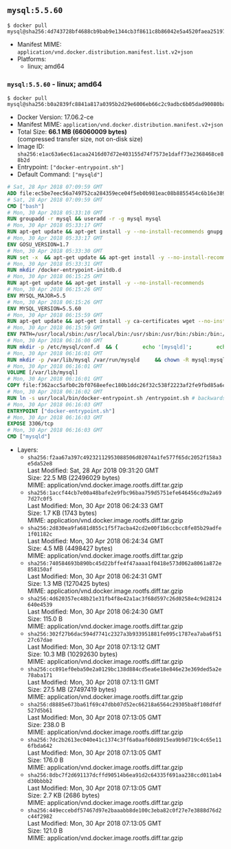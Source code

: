 ## `mysql:5.5.60`

```console
$ docker pull mysql@sha256:4d743728bf4688cb9bab9e1344cb3f8611c8b86042e5a4520faea251978f77c4
```

-	Manifest MIME: `application/vnd.docker.distribution.manifest.list.v2+json`
-	Platforms:
	-	linux; amd64

### `mysql:5.5.60` - linux; amd64

```console
$ docker pull mysql@sha256:b0a2839fc8841a817a0395b2d29e6006eb66c2c9adbc6b05dad90080badb5629
```

-	Docker Version: 17.06.2-ce
-	Manifest MIME: `application/vnd.docker.distribution.manifest.v2+json`
-	Total Size: **66.1 MB (66060009 bytes)**  
	(compressed transfer size, not on-disk size)
-	Image ID: `sha256:e1ac63a6ec61acaa2416d07d72e403155d74f7573e1daff73e2368468ce88b2d`
-	Entrypoint: `["docker-entrypoint.sh"]`
-	Default Command: `["mysqld"]`

```dockerfile
# Sat, 28 Apr 2018 07:09:59 GMT
ADD file:ec5be7eec56a749752ca284359ece04f5eb0b981eac08b8855454c6b16e3893c in / 
# Sat, 28 Apr 2018 07:09:59 GMT
CMD ["bash"]
# Mon, 30 Apr 2018 05:33:10 GMT
RUN groupadd -r mysql && useradd -r -g mysql mysql
# Mon, 30 Apr 2018 05:33:17 GMT
RUN apt-get update && apt-get install -y --no-install-recommends gnupg dirmngr && rm -rf /var/lib/apt/lists/*
# Mon, 30 Apr 2018 05:33:17 GMT
ENV GOSU_VERSION=1.7
# Mon, 30 Apr 2018 05:33:30 GMT
RUN set -x 	&& apt-get update && apt-get install -y --no-install-recommends ca-certificates wget && rm -rf /var/lib/apt/lists/* 	&& wget -O /usr/local/bin/gosu "https://github.com/tianon/gosu/releases/download/$GOSU_VERSION/gosu-$(dpkg --print-architecture)" 	&& wget -O /usr/local/bin/gosu.asc "https://github.com/tianon/gosu/releases/download/$GOSU_VERSION/gosu-$(dpkg --print-architecture).asc" 	&& export GNUPGHOME="$(mktemp -d)" 	&& gpg --keyserver ha.pool.sks-keyservers.net --recv-keys B42F6819007F00F88E364FD4036A9C25BF357DD4 	&& gpg --batch --verify /usr/local/bin/gosu.asc /usr/local/bin/gosu 	&& rm -rf "$GNUPGHOME" /usr/local/bin/gosu.asc 	&& chmod +x /usr/local/bin/gosu 	&& gosu nobody true 	&& apt-get purge -y --auto-remove ca-certificates wget
# Mon, 30 Apr 2018 05:33:31 GMT
RUN mkdir /docker-entrypoint-initdb.d
# Mon, 30 Apr 2018 06:15:25 GMT
RUN apt-get update && apt-get install -y --no-install-recommends 		pwgen 		perl 		libaio1 		libncurses5 	&& rm -rf /var/lib/apt/lists/*
# Mon, 30 Apr 2018 06:15:26 GMT
ENV MYSQL_MAJOR=5.5
# Mon, 30 Apr 2018 06:15:26 GMT
ENV MYSQL_VERSION=5.5.60
# Mon, 30 Apr 2018 06:15:59 GMT
RUN apt-get update && apt-get install -y ca-certificates wget --no-install-recommends && rm -rf /var/lib/apt/lists/* 	&& wget "https://cdn.mysql.com/Downloads/MySQL-$MYSQL_MAJOR/mysql-$MYSQL_VERSION-linux-glibc2.12-x86_64.tar.gz" -O mysql.tar.gz 	&& wget "https://cdn.mysql.com/Downloads/MySQL-$MYSQL_MAJOR/mysql-$MYSQL_VERSION-linux-glibc2.12-x86_64.tar.gz.asc" -O mysql.tar.gz.asc 	&& apt-get purge -y --auto-remove ca-certificates wget 	&& export GNUPGHOME="$(mktemp -d)" 	&& gpg --keyserver ha.pool.sks-keyservers.net --recv-keys A4A9406876FCBD3C456770C88C718D3B5072E1F5 	&& gpg --batch --verify mysql.tar.gz.asc mysql.tar.gz 	&& rm -rf "$GNUPGHOME" mysql.tar.gz.asc 	&& mkdir /usr/local/mysql 	&& tar -xzf mysql.tar.gz -C /usr/local/mysql --strip-components=1 	&& rm mysql.tar.gz 	&& rm -rf /usr/local/mysql/mysql-test /usr/local/mysql/sql-bench 	&& rm -rf /usr/local/mysql/bin/*-debug /usr/local/mysql/bin/*_embedded 	&& find /usr/local/mysql -type f -name "*.a" -delete 	&& apt-get update && apt-get install -y binutils && rm -rf /var/lib/apt/lists/* 	&& { find /usr/local/mysql -type f -executable -exec strip --strip-all '{}' + || true; } 	&& apt-get purge -y --auto-remove binutils
# Mon, 30 Apr 2018 06:15:59 GMT
ENV PATH=/usr/local/sbin:/usr/local/bin:/usr/sbin:/usr/bin:/sbin:/bin:/usr/local/mysql/bin:/usr/local/mysql/scripts
# Mon, 30 Apr 2018 06:16:00 GMT
RUN mkdir -p /etc/mysql/conf.d 	&& { 		echo '[mysqld]'; 		echo 'skip-host-cache'; 		echo 'skip-name-resolve'; 		echo 'datadir = /var/lib/mysql'; 		echo '!includedir /etc/mysql/conf.d/'; 	} > /etc/mysql/my.cnf
# Mon, 30 Apr 2018 06:16:01 GMT
RUN mkdir -p /var/lib/mysql /var/run/mysqld 	&& chown -R mysql:mysql /var/lib/mysql /var/run/mysqld 	&& chmod 777 /var/run/mysqld
# Mon, 30 Apr 2018 06:16:01 GMT
VOLUME [/var/lib/mysql]
# Mon, 30 Apr 2018 06:16:01 GMT
COPY file:f362acc5afb0c2bf0768eefec180b1ddc26f32c538f2223af2fe9fbd85a6ccfa in /usr/local/bin/ 
# Mon, 30 Apr 2018 06:16:02 GMT
RUN ln -s usr/local/bin/docker-entrypoint.sh /entrypoint.sh # backwards compat
# Mon, 30 Apr 2018 06:16:03 GMT
ENTRYPOINT ["docker-entrypoint.sh"]
# Mon, 30 Apr 2018 06:16:03 GMT
EXPOSE 3306/tcp
# Mon, 30 Apr 2018 06:16:03 GMT
CMD ["mysqld"]
```

-	Layers:
	-	`sha256:f2aa67a397c49232112953088506d02074a1fe577f65dc2052f158a3e5da52e8`  
		Last Modified: Sat, 28 Apr 2018 09:31:20 GMT  
		Size: 22.5 MB (22496029 bytes)  
		MIME: application/vnd.docker.image.rootfs.diff.tar.gzip
	-	`sha256:1accf44cb7e00a48bafe2e9fbc96baa759d5751efe646456cd9a2a697d27c0f5`  
		Last Modified: Mon, 30 Apr 2018 06:24:33 GMT  
		Size: 1.7 KB (1743 bytes)  
		MIME: application/vnd.docker.image.rootfs.diff.tar.gzip
	-	`sha256:2d830ea9fa681d855c1f5f7acba42cd2e00f1b6ccbcc8fe85b29adfe1f01182c`  
		Last Modified: Mon, 30 Apr 2018 06:24:34 GMT  
		Size: 4.5 MB (4498427 bytes)  
		MIME: application/vnd.docker.image.rootfs.diff.tar.gzip
	-	`sha256:740584693b890bc45d22bffe4f47aaaa1f0418e573d062a8061a872e858150af`  
		Last Modified: Mon, 30 Apr 2018 06:24:31 GMT  
		Size: 1.3 MB (1270425 bytes)  
		MIME: application/vnd.docker.image.rootfs.diff.tar.gzip
	-	`sha256:4d620357ec48b21e31fb4f8e42a1ac3f68d597c26d0258e4c9d28124640e4539`  
		Last Modified: Mon, 30 Apr 2018 06:24:30 GMT  
		Size: 115.0 B  
		MIME: application/vnd.docker.image.rootfs.diff.tar.gzip
	-	`sha256:302f27b6dac594d7741c2327a3b933951881fe095c1787ea7aba6f5127c67dae`  
		Last Modified: Mon, 30 Apr 2018 07:13:12 GMT  
		Size: 10.3 MB (10292630 bytes)  
		MIME: application/vnd.docker.image.rootfs.diff.tar.gzip
	-	`sha256:cc891ef0eba50e2a0129bc138d884cd5ea6e18e846e23e369ded5a2e78aba171`  
		Last Modified: Mon, 30 Apr 2018 07:13:11 GMT  
		Size: 27.5 MB (27497419 bytes)  
		MIME: application/vnd.docker.image.rootfs.diff.tar.gzip
	-	`sha256:d8885e673ba61f69c47dbb07d52ec66218a6564c29305ba8f108dfdf527d5b61`  
		Last Modified: Mon, 30 Apr 2018 07:13:05 GMT  
		Size: 238.0 B  
		MIME: application/vnd.docker.image.rootfs.diff.tar.gzip
	-	`sha256:7dc2b2613ec040e41c1374c3ff6a0aaf60d8915ea9b9d719c4c65e116fbda642`  
		Last Modified: Mon, 30 Apr 2018 07:13:05 GMT  
		Size: 176.0 B  
		MIME: application/vnd.docker.image.rootfs.diff.tar.gzip
	-	`sha256:8dbc7f2d691137dcffd90514b6ea91d2c64335f691aa238ccd011ab4d30bbbb2`  
		Last Modified: Mon, 30 Apr 2018 07:13:05 GMT  
		Size: 2.7 KB (2686 bytes)  
		MIME: application/vnd.docker.image.rootfs.diff.tar.gzip
	-	`sha256:449eccebdf57467d97e2baaabb8de100c3eba82c0f27e7e3888d76d2c44f2982`  
		Last Modified: Mon, 30 Apr 2018 07:13:05 GMT  
		Size: 121.0 B  
		MIME: application/vnd.docker.image.rootfs.diff.tar.gzip
